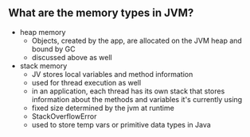 ## What are the memory types in JVM?
- heap memory
	- Objects, created by the app, are allocated on the JVM heap and bound by GC
	- discussed above as well
- stack memory
	- JV stores local variables and method information
	- used for thread execution as well
	- in an application, each thread has its own stack that stores information about the methods and variables it's currently using
	- fixed size determined by the jvm at runtime
	- StackOverflowError
	- used to store temp vars or primitive data types in Java